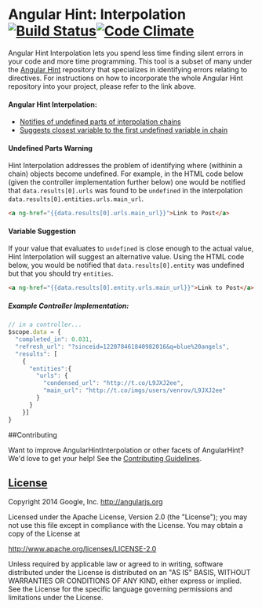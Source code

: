 Angular Hint: Interpolation [![Build Status](https://travis-ci.org/angular/angular-hint-interpolation.svg)](https://travis-ci.org/angular/angular-hint-interpolation)[![Code Climate](https://codeclimate.com/github/angular/angular-hint-interpolation.png)](https://codeclimate.com/github/angular/angular-hint-interpolation)
=========

Angular Hint Interpolation lets you spend less time finding silent errors in your code and more time programming. This tool is a subset of many under the [Angular Hint](https://github.com/angular/angular-hint) repository that specializes in identifying errors relating to directives. For instructions on how to incorporate the whole Angular Hint repository into your project, please refer to the link above.

#### Angular Hint Interpolation:
  - [Notifies of undefined parts of interpolation chains](#undefined-parts-warning)
  - [Suggests closest variable to the first undefined variable in chain](#variable-suggestion)


#### Undefined Parts Warning
 Hint Interpolation addresses the problem of identifying where (withinin a chain) objects become undefined. For example, in the HTML code below (given the controller implementation further below) one would be notified that `data.results[0].urls` was found to be `undefined` in the interpolation `data.results[0].entities.urls.main_url`.

```html
<a ng-href="{{data.results[0].urls.main_url}}">Link to Post</a>
```
#### Variable Suggestion
 If your value that evaluates to `undefined` is close enough to the actual value, Hint Interpolation will suggest an alternative value. Using the HTML code below, you would be notified that `data.results[0].entity` was undefined but that you should try `entities`.
```html
<a ng-href="{{data.results[0].entity.urls.main_url}}">Link to Post</a>
```

##### Example Controller Implementation:
```javascript
// in a controller...
$scope.data = {
  "completed_in": 0.031,
  "refresh_url": "?sinceid=122078461840982016&q=blue%20angels",
  "results": [
    {
      "entities":{
        "urls": {
          "condensed_url": "http://t.co/L9JXJ2ee",
          "main_url": "http://t.co/imgs/users/venrov/L9JXJ2ee"
        }
      }
    }]
}
```

##Contributing

Want to improve AngularHintInterpolation or other facets of AngularHint? We'd love to get your help! See the [Contributing Guidelines](https://github.com/angular/angular-hint/blob/master/CONTRIBUTING.md).

## [License](LICENSE)

Copyright 2014 Google, Inc. http://angularjs.org

Licensed under the Apache License, Version 2.0 (the "License");
you may not use this file except in compliance with the License.
You may obtain a copy of the License at

   http://www.apache.org/licenses/LICENSE-2.0

Unless required by applicable law or agreed to in writing, software
distributed under the License is distributed on an "AS IS" BASIS,
WITHOUT WARRANTIES OR CONDITIONS OF ANY KIND, either express or implied.
See the License for the specific language governing permissions and
limitations under the License.
